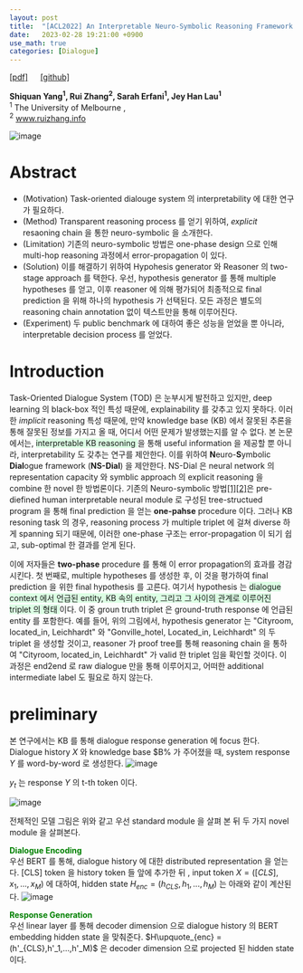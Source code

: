 ```yaml
---
layout: post
title:  "[ACL2022] An Interpretable Neuro-Symbolic Reasoning Framework for Task-Oriented Dialogue Generation"
date:   2023-02-28 19:21:00 +0900
use_math: true
categories: [Dialogue]
---
```

[[pdf]](https://aclanthology.org/2022.acl-long.338.pdf) &emsp;
[[github]](https://github.com/shiquanyang/NS-Dial)

**Shiquan Yang<sup>1</sup>, Rui Zhang<sup>2</sup>, Sarah Erfani<sup>1</sup>, Jey Han Lau<sup>1</sup>**
<br><sup>1</sup> The University of Melbourne ,<br><sup>2</sup> www.ruizhang.info &emsp;

![image](https://user-images.githubusercontent.com/42200027/221837156-917dce11-fb59-4a68-8786-7e23689f0429.png)

# Abstract
- (Motivation) Task-oriented dialouge system 의 interpretability 에 대한 연구가 필요하다.
- (Method) Transparent reasoning process 를 얻기 위하여, *explicit* resaoning chain 을 통한 neuro-symbolic 을 소개한다.
- (Limitation) 기존의 neuro-symbolic 방법은 one-phase design 으로 인해 multi-hop reasoning 과정에서 error-propagation 이 있다.
- (Solution) 이를 해결하기 위하여 Hypohesis generator 와 Reasoner 의 two-stage approach 를 택한다. 우선, hypothesis generator 를 통해 multiple hypotheses 를 얻고, 이후 reasoner 에 의해 평가되어 최종적으로 final prediction 을 위해 하나의 hypothesis 가 선택된다. 모든 과정은 별도의 reasoning chain annotation 없이 텍스트만을 통해 이루어진다.
- (Experiment) 두 public benchmark 에 대하여 좋은 성능을 얻었을 뿐 아니라, interpretable decision process 를 얻었다.

# Introduction
Task-Oriented Dialogue System (TOD) 은 눈부시게 발전하고 있지만, deep learning 의 black-box 적인 특성 때문에, explainability 를 갖추고 있지 못하다.
이러한 *implicit* reasoning 특성 때문에, 만약 knowledge base (KB) 에서 잘못된 추론을 통해 잘못된 정보를 가지고 올 때, 어디서 어떤 문제가 발생했는지를 알 수 없다.
본 논문에서는, <span style='background-color: #dcffe4'> interpretable KB reasoning </span> 을 통해 useful information 을 제공할 뿐 아니라, interpretability 도 갖추는 연구를 제안한다.
이를 위하여 **N**euro-**S**ymbolic **Dial**ogue framework (**NS-Dial**) 을 제안한다.
NS-Dial 은 neural network 의 representation capacity 와 symblic approach 의 explicit reasoning 을 combine 한 novel 한 방법론이다.
기존의 Neuro-symbolic 방법[[1]](https://proceedings.mlr.press/v97/vedantam19a.html)[[2]](https://openreview.net/pdf?id=ryxjnREFwH)은 pre-diefined human interpretable neural module 로 구성된 tree-structued program 을 통해 final prediction 을 얻는 **one-pahse** procedure 이다.
그러나 KB resoning task 의 경우, reasoning process 가 multiple triplet 에 걸쳐 diverse 하게 spanning 되기 때문에, 이러한 one-phase 구조는 error-propagation 이 되기 쉽고, sub-optimal 한 결과를 얻게 된다.

이에 저자들은 **two-phase** procedure 를 통해 이 error propagation의 효과를 경감시킨다.
첫 번째로, multiple hypotheses 를 생성한 후, 이 것을 평가하여 final prediction 을 위한 final hypothesis 를 고른다.
여기서 hypothesis 는 <span style='background-color: #dcffe4'> dialogue context 에서 언급된 entity, KB 속의 entity, 그리고 그 사이의 관계로 이루어진 triplet 의 형태 </span> 이다.
이 중 groun truth triplet 은 ground-truth response 에 언급된 entity 를 포함한다.
예를 들어, 위의 그림에서, hypothesis generator 는 "Cityroom, located_in, Leichhardt" 와 "Gonville_hotel, Located_in, Leichhardt" 의 두 triplet 을 생성할 것이고, reasoner 가 proof tree를 통해 reasoning chain 을 통하여 "Cityroom, located_in, Leichhardt" 가 valid 한 triplet 임을 확인할 것이다. 
이 과정은 end2end 로 raw dialogue 만을 통해 이루어지고, 어떠한 additional intermediate label 도 필요로 하지 않는다.

# preliminary
본 연구에서는 KB 를 통해 dialogue response generation 에 focus 한다.
Dialogue history $X$ 와 knowledge base $B% 가 주어졌을 때, system response $Y$ 를 word-by-word 로 생성한다.
![image](https://user-images.githubusercontent.com/42200027/221843136-1579ab2c-4c49-4cf8-9c74-7e163c5d6c77.png)

$y_t$ 는 response $Y$ 의 t-th token 이다.

![image](https://user-images.githubusercontent.com/42200027/221843313-4cbdfaf4-4328-4a09-b437-f2f7089c1e8e.png)

전체적인 모델 그림은 위와 같고 우선 standard module 을 살펴 본 뒤 두 가지 novel module 을 살펴본다.

<span style='color:green;font-weight:bold'> Dialogue Encoding </span>
<br>
우선 BERT 를 통해, dialogue history 에 대한 distributed representation 을 얻는다.
[CLS] token 을 history token 들 앞에 추가한 뒤 , input token $X = ([CLS],x_1,...,x_M)$ 에 대하여, hidden state $H_{enc} = (h_{CLS},h_1,...,h_M)$ 는 아래와 같이 계산된다. 
![image](https://user-images.githubusercontent.com/42200027/221844350-cb636050-abec-4fe6-b9ce-484d9c32b5e4.png)

<span style='color:green;font-weight:bold'> Response Generation </span>
<br>
우선 linear layer 를 통해 decoder dimension 으로 dialogue history 의 BERT embedding hidden state 을 맞춰준다.
$H\upquote_{enc} = (h'_{CLS},h'_1,...,h'_M)$ 은 decoder dimension 으로 projected 된 hidden state 이다.

